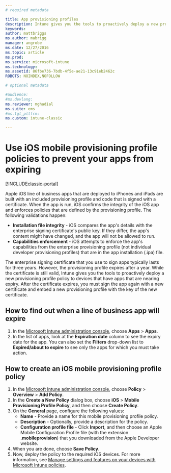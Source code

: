 ```yaml
---
# required metadata

title: App provisioning profiles 
description: Intune gives you the tools to proactively deploy a new provisioning profile policy to devices that have apps that are nearing expiry.
keywords:
author: mattbriggs
ms.author: mabrigg
manager: angrobe
ms.date: 12/27/2016
ms.topic: article
ms.prod:
ms.service: microsoft-intune
ms.technology:
ms.assetid: 86fbe736-7bdb-4f5e-ae21-13c91eb2462cROBOTS: NOINDEX,NOFOLLOW

# optional metadata

#audience:
#ms.devlang:
ms.reviewer: mghadial
ms.suite: ems
#ms.tgt_pltfrm:
ms.custom: intune-classic

---
```


# Use iOS mobile provisioning profile policies to prevent your apps from expiring

[!INCLUDE[classic-portal](../includes/classic-portal.md)]

Apple iOS line of business apps that are deployed to iPhones and iPads are built with an included provisioning profile and code that is signed with a certificate. When the app is run, iOS confirms the integrity of the iOS app and enforces policies that are defined by the provisioning profile. The following validations happen:

- **Installation file integrity** - iOS compares the app's details with the enterprise signing certificate's public key. If they differ, the app's content might have changed, and the app will not be allowed to run.
- **Capabilities enforcement** - iOS attempts to enforce the app's capabilities from the enterprise provisioning profile (not individual developer provisioning profiles) that are in the app installation (.ipa) file.


The enterprise signing certificate that you use to sign apps typically lasts for three years. However, the provisioning profile expires after a year. While the certificate is still valid, Intune gives you the tools to proactively deploy a new provisioning profile policy to devices that have apps that are nearing expiry.
After the certificate expires, you must sign the app again with a new certificate and embed a new provisioning profile with the key of the new certificate.



## How to find out when a line of business app will expire

1. In the [Microsoft Intune administration console](https://manage.microsoft.com), choose **Apps** > **Apps**.
2. In the list of apps, look at the **Expiration date** column to see the expiry date for the app. You can also set the **Filters** drop-down list to **Expired/about to expire** to see only the apps for which you must take action.

## How to create an iOS mobile provisioning profile policy


1. In the [Microsoft Intune administration console](https://manage.microsoft.com), choose **Policy** > **Overview** > **Add Policy**.
2. In the **Create a New Policy** dialog box, choose **iOS** > **Mobile Provisioning Profile Policy**, and then choose **Create Policy**.
3. On the **General** page, configure the following values:
	- **Name** - Provide a name for this mobile provisioning profile policy.
	- **Description** - Optionally, provide a description for the policy.
	- **Configuration profile file** - Click **Import**, and then choose an Apple Mobile Configuration Profile file (with the extension **.mobileprovision**) that you downloaded from the Apple Developer website.
4. When you are done, choose **Save Policy**.
5. Now, deploy the policy to the required iOS devices. For more information, see [Manage settings and features on your devices with Microsoft Intune policies](manage-settings-and-features-on-your-devices-with-microsoft-intune-policies.md).
